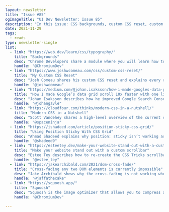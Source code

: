 ```yaml
---
layout: newsletter
title: "Issue #85"
ogImageTitle: "UI Dev Newsletter: Issue 85"
description: "In this issue: CSS backgrounds, custom CSS reset, custom scrollbar, and more."
date: 2021-11-29
tags:
  - reads
type: newsletter-single
list:
  - link: "https://web.dev/learn/css/typography/"
    title: "Backgrounds"
    desc: "Chrome Developers share a module where you will learn how to style text on the web."
    handle: "@ChromiumDev"
  - link: "https://www.joshwcomeau.com/css/custom-css-reset/"
    title: "My Custom CSS Reset"
    desc: "Josh Comeau shares his custom CSS reset and explains every rule in detail with examples."
    handle: "@joshwcomeau"
  - link: "https://medium.com/@johan.isaksson/how-i-made-googles-data-grid-scroll-10x-faster-with-one-line-of-css-78cb1e8d9cb1"
    title: "How I made Google’s data grid scroll 10x faster with one line of CSS"
    desc: "Johan Isaksson describes how he improved Google Search Console page scrolling by making it 10x faster with a single line of CSS."
    handle: "@johangavle"
  - link: "https://cloudfour.com/thinks/modern-css-in-a-nutshell/"
    title: "Modern CSS in a Nutshell"
    desc: "Scott Vandehey shares a high-level overview of the current state of CSS."
    handle: "@spaceninja"
  - link: "https://ishadeed.com/article/position-sticky-css-grid/"
    title: "Using Position Sticky With CSS Grid"
    desc: "Ahmad Shadeed explains why position: sticky isn’t working as expected with a child of a grid container."
    handle: "@shadeed9"
  - link: "https://esteetey.dev/make-your-website-stand-out-with-a-custom-scrollbar"
    title: "Make your website stand out with a custom scrollbar"
    desc: "Estee Tey describes how to re-create the CSS Tricks scrollbar."
    handle: "@estee_tey"
  - link: "https://jakearchibald.com/2021/dom-cross-fade/"
    title: "Cross-fading any two DOM elements is currently impossible"
    desc: "Jake Archibald shows why the cross-fading is not working when neither element is fully opaque."
    handle: "@jaffathecake"
  - link: "https://squoosh.app/"
    title: "Squoosh"
    desc: "Squoosh is the image optimizer that allows you to compress and compare images with different codecs in your browser."
    handle: "@ChromiumDev"

---
```

